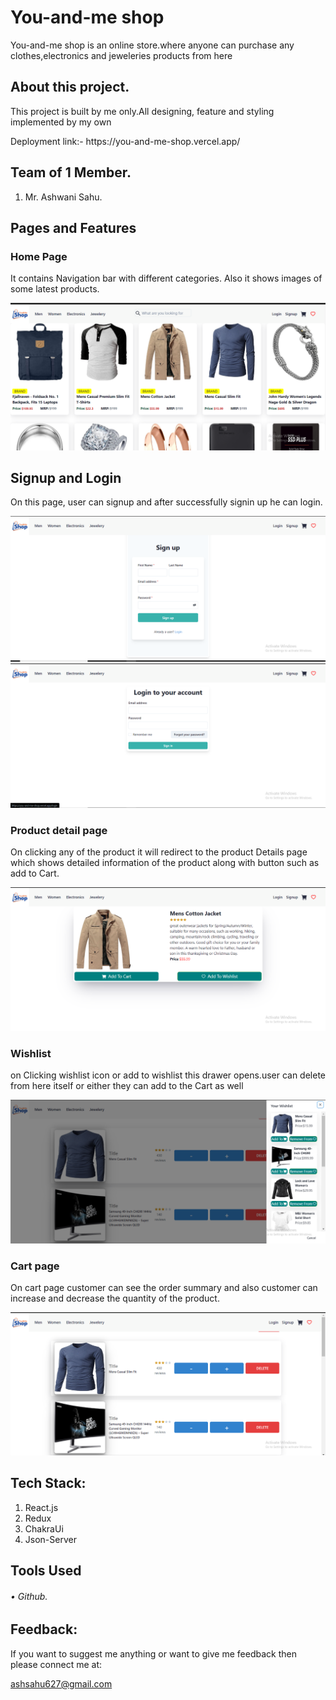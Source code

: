 # You-and-me shop

<p>You-and-me shop is an online store.where anyone can purchase any clothes,electronics and jeweleries products from here</p>

## About this project.

<p>This project is built by me only.All designing, feature and styling implemented by my own</p>
Deployment link:- https://you-and-me-shop.vercel.app/

## Team of 1 Member.
1. Mr. Ashwani Sahu.


## Pages and Features

### Home Page

<p>It contains Navigation bar with different categories. Also it shows images of some latest products.</p>
<img src="./Frontend/public/Homepage.png" />

## Signup and Login 

<p>On this page, user can signup and after successfully signin up he can login.</p>
<img src="./Frontend/public/Signup.png" />
<img src="./Frontend/public/Login.png"/>


### Product detail page

<p>On clicking any of the product it will redirect to the product Details page which shows detailed information of the product along with button such as add to Cart.</p>
<img src="./Frontend/public/ProductDetails.png" />

### Wishlist

<p>on Clicking wishlist icon or add to wishlist this drawer opens.user can delete from here itself or either they can add to the Cart as well</p>
<img src="./Frontend/public/Wishlist.png" />

### Cart page

<p>On cart page customer can see the order summary and also customer can increase and decrease the quantity of the product.</p>
<img src="./Frontend/public/Cart.png" />


## Tech Stack:

1. React.js
2. Redux
3. ChakraUi
4. Json-Server

## Tools Used

###### • Github.

## Feedback:

If you want to suggest me anything or want to give me feedback then please connect me at:

ashsahu627@gmail.com

